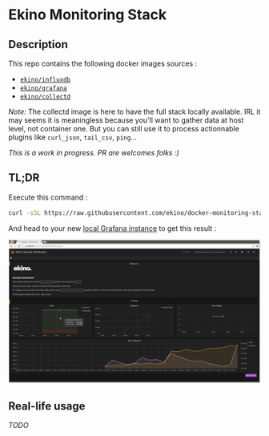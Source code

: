# Ekino Monitoring Stack

## Description

This repo contains the following docker images sources :
* [`ekino/influxdb`](https://registry.hub.docker.com/u/ekino/influxdb/)
* [`ekino/grafana`](https://registry.hub.docker.com/u/ekino/grafana/)
* [`ekino/collectd`](https://registry.hub.docker.com/u/ekino/collectd/)

*Note:*
The collectd image is here to have the full stack locally available.
IRL it may seems it is meaningless because you'll want to gather data at host
level, not container one. But you can still use it to process actionnable
plugins like `curl_json`, `tail_csv`, `ping`...

*This is a work in progress. PR are welcomes folks :)*

## TL;DR

Execute this command :

```bash
curl -sSL https://raw.githubusercontent.com/ekino/docker-monitoring-stack/master/helper.sh | bash -s run
```

And head to your new [local Grafana instance](http://localhost/) to get this result :

![Screenshot](oneliner-result.png)

## Real-life usage

*TODO*



